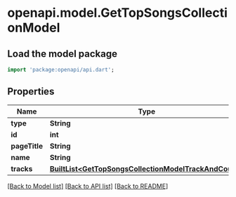 # openapi.model.GetTopSongsCollectionModel

## Load the model package
```dart
import 'package:openapi/api.dart';
```

## Properties
Name | Type | Description | Notes
------------ | ------------- | ------------- | -------------
**type** | **String** |  | 
**id** | **int** |  | 
**pageTitle** | **String** |  | [optional] 
**name** | **String** |  | [optional] 
**tracks** | [**BuiltList&lt;GetTopSongsCollectionModelTrackAndCount&gt;**](GetTopSongsCollectionModelTrackAndCount.md) |  | [optional] 

[[Back to Model list]](../README.md#documentation-for-models) [[Back to API list]](../README.md#documentation-for-api-endpoints) [[Back to README]](../README.md)


